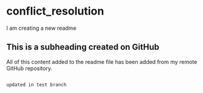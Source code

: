 # conflict_resolution
I am creating a new readme


  ## This is a subheading created on GitHub

  All of this content added to the readme file has been added from my remote GitHub repository.
  ```

  updated in test branch

